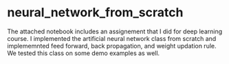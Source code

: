 # neural_network_from_scratch

The attached notebook includes an assignement that I did for deep learning course. I implemented the artificial neural network class from scratch and implememnted feed forward, back propagation, and weight updation rule. We tested this class on some demo examples as well.
